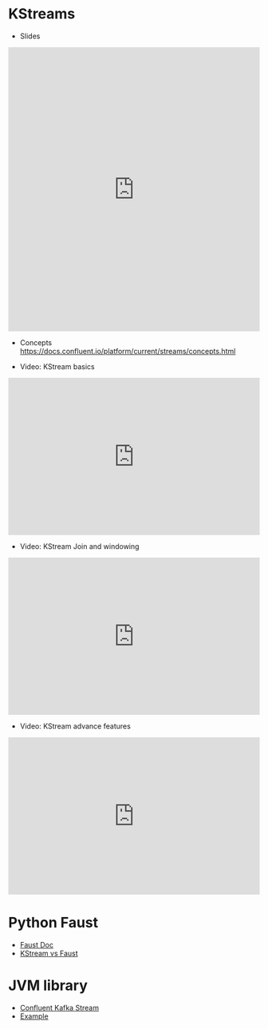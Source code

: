 # KStreams

* Slides

<p><iframe allowfullscreen width="100%" height="569" class="google-slides-iframe" frameborder="0" scrolling="no" src="https://docs.google.com/presentation/d/1fVi9sFa7fL2ZW3ynS5MAZm0bRSZ4jO10fymPmrfTUjE/embed?start=false&loop=false&delayms=3000"></iframe></p>

* Concepts https://docs.confluent.io/platform/current/streams/concepts.html

* Video: KStream basics 

<iframe width="100%" height="315" src="https://youtube.com/embed/uuASDjCtv58" title="YouTube video player" frameborder="0" allow="accelerometer; autoplay; clipboard-write; encrypted-media; gyroscope; picture-in-picture" allowfullscreen></iframe>

* Video: KStream Join and windowing 

<iframe width="100%" height="315" src="https://youtube.com/embed/dTzsDM9myr8" title="YouTube video player" frameborder="0" allow="accelerometer; autoplay; clipboard-write; encrypted-media; gyroscope; picture-in-picture" allowfullscreen></iframe>

* Video: KStream advance features 

<iframe width="100%" height="315" src="https://youtube.com/embed/d8M_-ZbhZls" title="YouTube video player" frameborder="0" allow="accelerometer; autoplay; clipboard-write; encrypted-media; gyroscope; picture-in-picture" allowfullscreen></iframe>

# Python Faust
* [Faust Doc](https://faust.readthedocs.io/en/latest/index.html) 
* [KStream vs Faust](https://faust.readthedocs.io/en/latest/playbooks/vskafka.html) 

# JVM library
* [Confluent Kafka Stream](https://kafka.apache.org/documentation/streams/) 
* [Example](https://github.com/AnkushKhanna/kafka-helper/tree/master/src/main/scala/kafka/schematest)